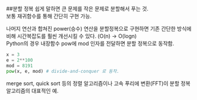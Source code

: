 ##분할 정복
쉽게 말하면 큰 문제를 작은 문제로 분할해서 푸는 것.  
보통 재귀함수를 통해 간단히 구현 가능.  

나머지 연산과 합쳐진 power(승수) 연산을 분할정복으로 구현하면 기존 간단한 방식에 비해 시간복잡도를 훨씬 개선시킬 수 있다. (O(n) -> O(logn)  
Python의 경우 내장함수 pow에 mod 인자를 전달하면 분할 정복으로 동작함.
```python
x = 3
e = 2**100
mod = 8191
pow(x, e, mod) # divide-and-conquer 로 동작.
```

merge sort, quick sort 등의 정렬 알고리즘이나 고속 푸리에 변환(FFT)이 분할 정복 알고리즘의 대표적인 예.
